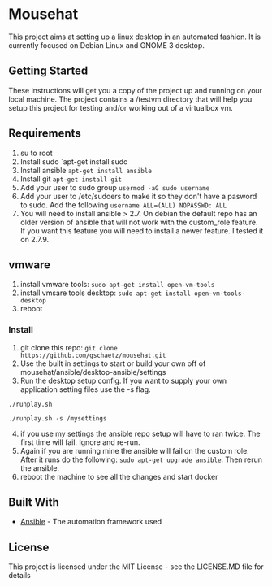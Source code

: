 # Mousehat

This project aims at setting up a linux desktop in an automated fashion.  It is 
currently focused on Debian Linux and GNOME 3 desktop.  

## Getting Started

These instructions will get you a copy of the project up and running on your local machine. The project contains a /testvm directory that will help you setup this project for testing and/or working out of a virtualbox vm.  

## Requirements

1) su to root
2) Install sudo `apt-get install sudo
3) Install ansible `apt-get install ansible`
4) Install git `apt-get install git`
4) Add your user to sudo group `usermod -aG sudo username`
5) Add your user to /etc/sudoers to make it so they don't have a pasword to sudo. Add the following `username ALL=(ALL) NOPASSWD: ALL`
6) You will need to install ansible > 2.7.  On debian the default repo has an older version of ansible that will not work with the custom_role feature.  If you want this feature you will need to install a newer feature.  I tested it on 2.7.9.  

## vmware

1) install vmware tools: `sudo apt-get install open-vm-tools`
2) install vmsare tools desktop: `sudo apt-get install open-vm-tools-desktop`
3) reboot

### Install

1) git clone this repo: `git clone https://github.com/gschaetz/mousehat.git`
2) Use the built in settings to start or build your own off of mousehat/ansible/desktop-ansible/settings
3) Run the desktop setup config.  If you want to supply your own application setting files use the -s flag.  
```
./runplay.sh

./runplay.sh -s /mysettings
```
4) if you use my settings the ansible repo setup will have to ran twice.  The first time will fail.  Ignore and re-run.
5) Again if you are running mine the ansible will fail on the custom role.  After it runs do the following: `sudo apt-get upgrade ansible`.  Then rerun the ansible.
6) reboot the machine to see all the changes and start docker


## Built With

* [Ansible](https://www.ansible.com/) - The automation framework used

## License

This project is licensed under the MIT License - see the LICENSE.MD file for details

